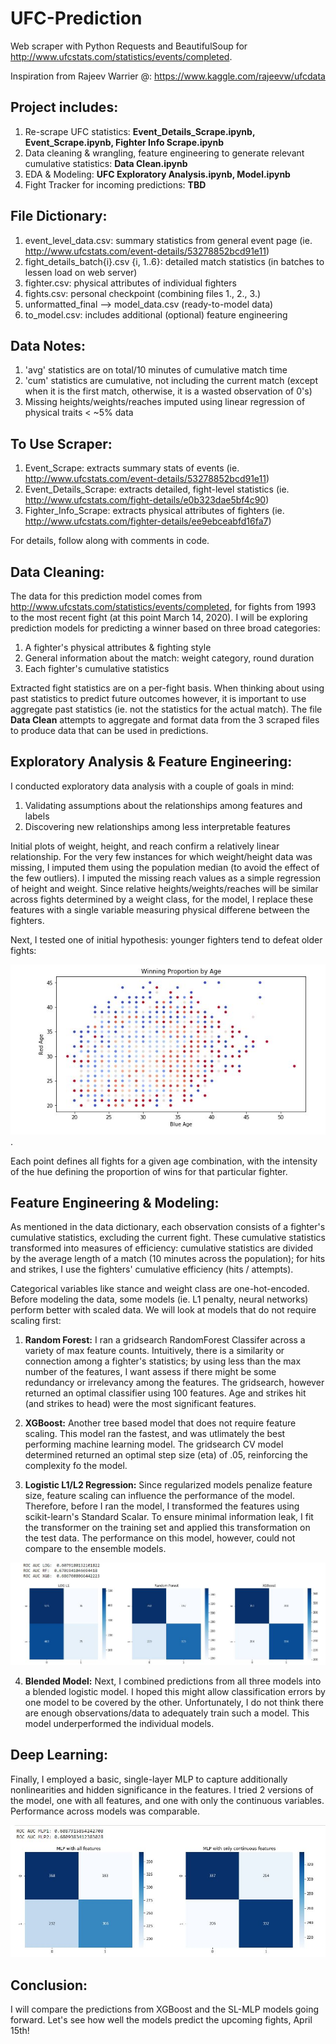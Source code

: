 # UFC-Prediction

Web scraper with Python Requests and BeautifulSoup for http://www.ufcstats.com/statistics/events/completed.

Inspiration from Rajeev Warrier @: https://www.kaggle.com/rajeevw/ufcdata 
 
## Project includes:
1. Re-scrape UFC statistics: **Event_Details_Scrape.ipynb, Event_Scrape.ipynb, Fighter Info Scrape.ipynb**
2. Data cleaning & wrangling, feature engineering to generate relevant cumulative statistics: **Data Clean.ipynb**
3. EDA & Modeling: **UFC Exploratory Analysis.ipynb, Model.ipynb**
4. Fight Tracker for incoming predictions: **TBD**


## File Dictionary:
1. event_level_data.csv: summary statistics from general event page (ie. http://www.ufcstats.com/event-details/53278852bcd91e11)
2. fight_details_batch{i}.csv {i, 1..6}: detailed match statistics (in batches to lessen load on web server)
3. fighter.csv: physical attributes of individual fighters
4. fights.csv: personal checkpoint (combining files 1., 2., 3.)
5. unformatted_final --> model_data.csv (ready-to-model data)
6. to_model.csv: includes additional (optional) feature engineering

## Data Notes:
1. 'avg' statistics are on total/10 minutes of cumulative match time
2. 'cum' statistics are cumulative, not including the current match (except when it is the first match, otherwise, it is a wasted observation of 0's)
3. Missing heights/weights/reaches imputed using linear regression of physical traits < ~5% data

## To Use Scraper:
1. Event_Scrape: extracts summary stats of events (ie. http://www.ufcstats.com/event-details/53278852bcd91e11)
2. Event_Details_Scrape:  extracts detailed, fight-level statistics (ie. http://www.ufcstats.com/fight-details/e0b323dae5bf4c90)
3. Fighter_Info_Scrape: extracts physical attributes of fighters (ie. http://www.ufcstats.com/fighter-details/ee9ebceabfd16fa7)

For details, follow along with comments in code.


## Data Cleaning:
The data for this prediction model comes from http://www.ufcstats.com/statistics/events/completed, for fights from 1993 to the most recent fight (at this point March 14, 2020). I will be exploring prediction models for predicting a winner based on three broad categories: 
 1. A fighter's physical attributes & fighting style
 2. General information about the match: weight category, round duration
 3. Each fighter's cumulative statistics
 
 Extracted fight statistics are on a per-fight basis. When thinking about using past statistics to predict future outcomes however, it is important to use aggregate past statistics (ie. not the statistics for the actual match). The file **Data Clean** attempts to aggregate and format data from the 3 scraped files to produce data that can be used in predictions.  
 
## Exploratory Analysis & Feature Engineering:
I conducted exploratory data analysis with a couple of goals in mind:
 1. Validating assumptions about the relationships among features and labels
 2. Discovering new relationships among less interpretable features

Initial plots of weight, height, and reach confirm a relatively linear relationship. For the very few instances for which weight/height data was missing,  I imputed them using the population median (to avoid the effect of the few outliers). I imputed the missing reach values as a simple regression of height and weight. Since relative heights/weights/reaches will be similar across fights determined by a weight class, for the model, I replace these features with a single variable measuring physical differene between the fighters. 

Next, I tested one of initial hypothesis: younger fighters tend to defeat older fights:

![image](Images/Age.JPG). 

Each point defines all fights for a given age combination, with the intensity of the hue defining the  proportion of wins for that particular fighter. 

## Feature Engineering & Modeling:
As mentioned in the data dictionary, each observation consists of a fighter's cumulative statistics, excluding the current fight. These cumulative statistics transformed into measures of efficiency: cumulative statistics are divided by the average length of a match (10 minutes across the population); for hits and strikes, I use the fighters' cumulative efficiency (hits / attempts). 

Categorical variables like stance and weight class are one-hot-encoded. Before modeling the data, some models (ie. L1 penalty, neural networks) perform better with scaled data. We will look at models that do not require scaling first:

 1. **Random Forest:**
 I ran a gridsearch RandomForest Classifer across a variety of max feature counts. Intuitively, there is a similarity or connection among a fighter's statistics; by using less than the max number of the features, I want assess if there might be some redundancy or irrelevancy among the features. The gridsearch, however returned an optimal classifier using 100 features. Age and strikes hit (and strikes to head) were the most significant features. 
 
 2. **XGBoost:**
 Another tree based model that does not require feature scaling. This model ran the fastest, and was utlimately the best performing machine learning model. The gridsearch CV model determined returned an optimal step size (eta) of .05, reinforcing the complexity fo the model. 
 
 3. **Logistic L1/L2 Regression:**
 Since regularized models penalize feature size, feature scaling can influence the performance of the model. Therefore, before I ran the model, I transformed the features using scikit-learn's Standard Scalar. To ensure minimal information leak, I fit the transformer on the training set and applied this transformation on the test data. The performance on this model, however, could not compare to the ensemble models. 
 
 ![performance](Images/Performance.JPG)

 4. **Blended Model:**
 Next, I combined predictions from all three models into a blended logistic model. I hoped this might allow classification errors by one model to be covered by the other. Unfortunately, I do not think there are enough observations/data to adequately train such a model. This model underperformed the individual models.
 
## Deep Learning:
Finally, I employed a basic, single-layer MLP to capture additionally nonlinearities and hidden significance in the features. I tried 2 versions of the model, one with all features, and one with only the continuous variables. Performance across models was comparable. 

![performanceANN](Images/ANNPerformance.JPG)

## Conclusion:
I will compare the predictions from XGBoost and the SL-MLP models going forward. Let's see how well the models predict the upcoming fights, April 15th!









